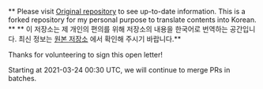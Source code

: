 ** Please visit [Original repository](rms-open-letter/rms-open-letter.github.io) to see up-to-date information. This is a forked repository for my personal purpose to translate contents into Korean. **
** 이 저장소는 제 개인의 편의를 위해 저장소의 내용을 한국어로 번역하는 공간입니다. 최신 정보는 [원본 저장소](rms-open-letter/rms-open-letter.github.io) 에서 확인해 주시기 바랍니다.**

Thanks for volunteering to sign this open letter!

Starting at 2021-03-24 00:30 UTC, we will continue to merge PRs in batches.
